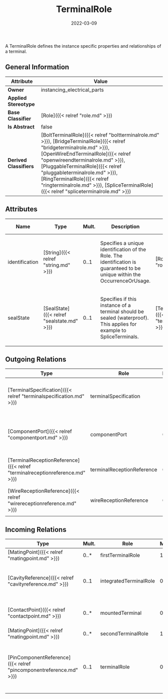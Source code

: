 ﻿---
title: TerminalRole
toc: false
type: specs
date: "2022-03-09"
draft: false
specification: VEC
version: 2.0.0
documentType: "Recommendation"
elementType: Class
classes:
  - TerminalRole
menu_name: vec-2.0.0
---
<p>A TerminalRole defines the instance specific properties and relationships of a terminal.</p>

## General Information

| Attribute               | Value |
|-------------------------|-------|
| **Owner**               | instancing_electrical_parts |
| **Applied Stereotype**  |   |
| **Base Classifier**     | [Role]({{< relref "role.md" >}})<br/>  |
| **Is Abstract**         | false |
| **Derived Classifiers** | [BoltTerminalRole]({{< relref "boltterminalrole.md" >}}), [BridgeTerminalRole]({{< relref "bridgeterminalrole.md" >}}), [OpenWireEndTerminalRole]({{< relref "openwireendterminalrole.md" >}}), [PluggableTerminalRole]({{< relref "pluggableterminalrole.md" >}}), [RingTerminalRole]({{< relref "ringterminalrole.md" >}}), [SpliceTerminalRole]({{< relref "spliceterminalrole.md" >}}) |

## Attributes
|  Name  |  Type  |  Mult.  |  Description  |  Owning Classifier  |
|--------|--------|---------|---------------|--------------|
|identification | [String]({{< relref "string.md" >}}) | 0..1 | <p> Specifies a unique identification of the Role. The identification is guaranteed to be unique within the OccurrenceOrUsage.      </p> | [Role]({{< relref "role.md" >}}) |
|sealState | [SealState]({{< relref "sealstate.md" >}}) | 0..1 | <p>Specifies if this instance of a terminal should be sealed (waterproof). This applies for example to SpliceTerminals.  </p> | [TerminalRole]({{< relref "terminalrole.md" >}}) |

## Outgoing Relations
|    Type  |   Role   |   Mult.   |   Mult.   |   Description   |
|----------|----------|-----------|-----------|-----------------|
| [TerminalSpecification]({{< relref "terminalspecification.md" >}}) | terminalSpecification | 1 | 0..* | <p> &#160;References the <i>TerminalSpecification</i> that is instanced by this <i>TerminalRole.</i>      </p> |
| [ComponentPort]({{< relref "componentport.md" >}}) | componentPort | 0..* | 0..* | References the ComponentPort that is realized by the referenced Terminal (OccurrenceOrUsage with TerminalRole). KBLFRM-341 |
| [TerminalReceptionReference]({{< relref "terminalreceptionreference.md" >}}) | terminalReceptionReference | 0..* | 1 | <p> Specifies the <i>TerminalReceptionReferences </i>of this <i>TerminalRole.</i>      </p> |
| [WireReceptionReference]({{< relref "wirereceptionreference.md" >}}) | wireReceptionReference | 0..* | 1 | <p> Specifies the <i>WireReceptionReferences </i>of this <i>TerminalRole.</i>      </p> |
##  Incoming Relations
|    Type  |   Mult.  |   Role    |   Mult.   |   Description  |
|----------|----------|-----------|-----------|----------------|
| [MatingPoint]({{< relref "matingpoint.md" >}}) | 0..* | firstTerminalRole | 1 | References the first terminal that is mated. |
| [CavityReference]({{< relref "cavityreference.md" >}}) | 0..1 | integratedTerminalRole | 0..1 | <p> Contains the terminal role if the cavity has an integrated terminal (e.g. an IDC).      </p> |
| [ContactPoint]({{< relref "contactpoint.md" >}}) | 0..* | mountedTerminal | 0..1 | References the terminal that is used for contacting defined by the ContactPoint. |
| [MatingPoint]({{< relref "matingpoint.md" >}}) | 0..* | secondTerminalRole | 1 | References the second terminal that is mated. |
| [PinComponentReference]({{< relref "pincomponentreference.md" >}}) | 0..1 | terminalRole | 0..1 | References the TerminalRole of PinComponentReference. This is required to specify a Mating for EEComponents with other EEComponents or a Harness.  (KBLFRM-401) |
